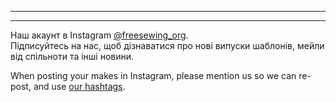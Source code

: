 - - -
- - -

Наш акаунт в Instagram [@freesewing\_org](https://instagram.com/freesewing_org).  
Підписуйтесь на нас, щоб дізнаватися про нові випуски шаблонів, мейли від спільноти та інші новини.

When posting your makes in Instagram, please mention us so we can re-post, and use [our hashtags](/community/hashtags/).
